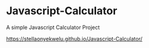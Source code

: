 # Javascript-Calculator
A simple Javascript Calculator Project

https://stellaonyekwelu.github.io/Javascript-Calculator/
